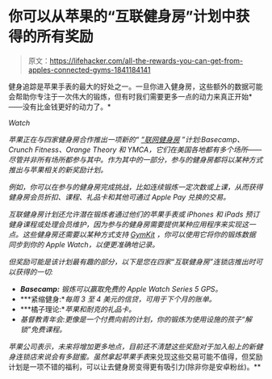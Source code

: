 # 你可以从苹果的“互联健身房”计划中获得的所有奖励

> 原文：<https://lifehacker.com/all-the-rewards-you-can-get-from-apples-connected-gyms-1841184141>

健身追踪是苹果手表的最大的好处之一。一旦你进入健身房，这些额外的数据可能会帮助你专注于一次伟大的锻炼，但有时我们需要更多一点的动力来真正开始*——没有比金钱更好的动力了。* 

*Watch*

*苹果正在与四家健身房合作推出一项新的“ [”联网健身房](https://www.cnbc.com/2020/01/23/apple-watch-connected-gyms-announced-in-us.html) ”计划:Basecamp、Crunch Fitness、Orange Theory 和 YMCA，它们在美国各地都有多个场所——尽管并非所有场所都参与其中。作为其中的一部分，参与的健身房都将以某种方式推出与苹果相关的新奖励计划。*

*例如，你可以在参与的健身房完成挑战，比如连续锻炼一定次数或上课，从而获得健身房会员折扣、课程、礼品卡和其他可通过 Apple Pay 兑换的交易。*

*互联健身房计划还允许潜在锻炼者通过他们的苹果手表或 iPhones 和 iPads 预订健身课程或处理会员维护，因为参与的健身房需要提供某种应用程序来实现这一点。这些健身房还需要以某种方式支持 [GymKit](https://www.gizmodo.com.au/2017/11/apple-and-fitness-first-team-up-for-worldwide-debut-of-gymkit/) ，你可以使用它将你的锻炼数据同步到你的 Apple Watch，以便更准确地记录。*

*但奖励可能是该计划最有趣的部分，以下是您在四家“互联健身房”连锁店推出时可以获得的一切:*

*   ***Basecamp:** 锻炼可以赢取免费的 Apple Watch Series 5 GPS。*
*   ***紧缩健身:**每周 3 至 4 美元的信贷，可用于下个月的账单。*
*   ***橘子理论:**苹果和耐克的礼品卡。*
*   *基督教青年会:更像是一个付费向前的计划，你的锻炼为使用设施的孩子“解锁”免费课程。*

*苹果公司表示，未来将增加更多地点，目前还不清楚这些奖励对于加入船上的新健身连锁店来说会有多甜蜜。虽然拿起苹果手表*来兑现这些交易可能不值得，但奖励计划是一项不错的福利，可以让去健身房变得更有吸引力(除非你是安卓粉丝)。**